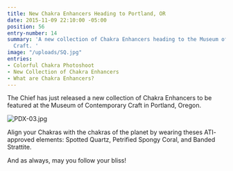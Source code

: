 ```yaml
---
title: New Chakra Enhancers Heading to Portland, OR
date: 2015-11-09 22:10:00 -05:00
position: 56
entry-number: 14
summary: 'A new collection of Chakra Enhancers heading to the Museum of Contemporary
  Craft. '
image: "/uploads/SQ.jpg"
entries:
- Colorful Chakra Photoshoot
- New Collection of Chakra Enhancers
- What are Chakra Enhancers?
---
```


The Chief has just released a new collection of Chakra Enhancers to be featured at the Museum of Contemporary Craft in Portland, Oregon.

![PDX-03.jpg](/uploads/PDX-03.jpg)

Align your Chakras with the chakras of the planet by wearing theses ATI- approved elements: Spotted Quartz, Petrified Spongy Coral, and Banded Strattite.

And as always, may you follow your bliss!
